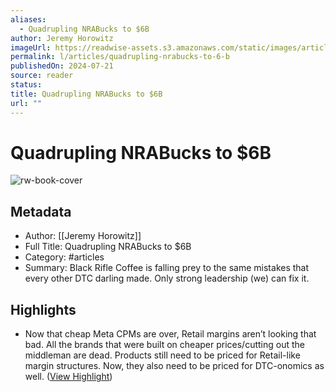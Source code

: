 ```yaml
---
aliases:
  - Quadrupling NRABucks to $6B
author: Jeremy Horowitz
imageUrl: https://readwise-assets.s3.amazonaws.com/static/images/article2.74d541386bbf.png
permalink: l/articles/quadrupling-nrabucks-to-6-b
publishedOn: 2024-07-21
source: reader
status: 
title: Quadrupling NRABucks to $6B
url: ""
---
```

# Quadrupling NRABucks to $6B

![rw-book-cover](https://readwise-assets.s3.amazonaws.com/static/images/article2.74d541386bbf.png)

## Metadata

- Author: [[Jeremy Horowitz]]
- Full Title: Quadrupling NRABucks to $6B
- Category: #articles
- Summary: Black Rifle Coffee is falling prey to the same mistakes that every other DTC darling made. Only strong leadership (we) can fix it.

## Highlights

- Now that cheap Meta CPMs are over, Retail margins aren’t looking that bad. All the brands that were built on cheaper prices/cutting out the middleman are dead. Products still need to be priced for Retail-like margin structures. Now, they also need to be priced for DTC-onomics as well. ([View Highlight](https://read.readwise.io/read/01j3cv9yz7k46wh68ar73wnfbw))
